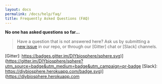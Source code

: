 ```yaml
---
layout: docs
permalink: /docs/help/faq/
title: Frequently Asked Questions (FAQ)
---
```


**No one has asked questions so far...**


> Have a question that is not answered here? Ask us by submitting a [new issue] in our repo, or through our [Gitter] chat or [Slack] channels.


[new issue]: #
[Gitter]: https://badges.gitter.im/DIYbiosphere/sphere.svg)](https://gitter.im/DIYbiosphere/sphere?utm_source=badge&utm_medium=badge&utm_campaign=pr-badge
[Slack]: https://diybiosphere.herokuapp.com/badge.svg)](https://diybiosphere.herokuapp.com
